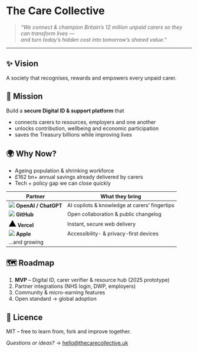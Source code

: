 # The Care Collective

> _“We connect & champion Britain’s 12 million unpaid carers so they can transform lives —  
>  and turn today’s hidden cost into tomorrow’s shared value.”_

---

## ✨ Vision
A society that recognises, rewards and empowers every unpaid carer.

## 🎯 Mission
Build a **secure Digital ID & support platform** that  
* connects carers to resources, employers and one another  
* unlocks contribution, wellbeing and economic participation  
* saves the Treasury billions while improving lives

## 🌍 Why Now?
* Ageing population & shrinking workforce  
* £162 bn+ annual savings already delivered by carers  
* Tech + policy gap we can close quickly

| Partner | What they bring |
|---------|-----------------|
| <img src="https://raw.githubusercontent.com/simple-icons/simple-icons/develop/icons/openai.svg" width="20"> **OpenAI / ChatGPT** | AI copilots & knowledge at carers’ fingertips |
| <img src="https://raw.githubusercontent.com/simple-icons/simple-icons/develop/icons/github.svg" width="20"> **GitHub** | Open collaboration & public changelog |
| <img src="https://raw.githubusercontent.com/simple-icons/simple-icons/develop/icons/vercel.svg" width="20"> **Vercel** | Instant, secure web delivery |
| <img src="https://raw.githubusercontent.com/simple-icons/simple-icons/develop/icons/apple.svg" width="20"> **Apple** | Accessibility- & privacy-first devices |
| …and growing | |

## 🗺️  Roadmap
1. **MVP** – Digital ID, carer verifier & resource hub (2025 prototype)  
2. Partner integrations (NHS login, DWP, employers)  
3. Community & micro-earning features  
4. Open standard → global adoption

## 📜 Licence
MIT – free to learn from, fork and improve together.

_Questions or ideas?_ → [hello@thecarecollective.uk](mailto:hello@thecarecollective.uk)
